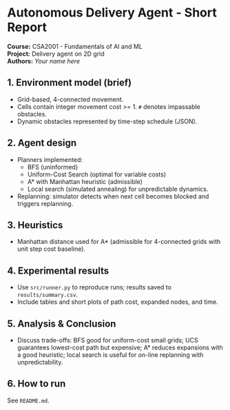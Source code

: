 
# Autonomous Delivery Agent - Short Report

**Course:** CSA2001 - Fundamentals of AI and ML  
**Project:** Delivery agent on 2D grid  
**Authors:** _Your name here_

## 1. Environment model (brief)
- Grid-based, 4-connected movement.
- Cells contain integer movement cost >= 1. `#` denotes impassable obstacles.
- Dynamic obstacles represented by time-step schedule (JSON).

## 2. Agent design
- Planners implemented:
  - BFS (uninformed)
  - Uniform-Cost Search (optimal for variable costs)
  - A* with Manhattan heuristic (admissible)
  - Local search (simulated annealing) for unpredictable dynamics.
- Replanning: simulator detects when next cell becomes blocked and triggers replanning.

## 3. Heuristics
- Manhattan distance used for A* (admissible for 4-connected grids with unit step cost baseline).

## 4. Experimental results
- Use `src/runner.py` to reproduce runs; results saved to `results/summary.csv`.
- Include tables and short plots of path cost, expanded nodes, and time.

## 5. Analysis & Conclusion
- Discuss trade-offs: BFS good for uniform-cost small grids; UCS guarantees lowest-cost path but expensive;
  A* reduces expansions with a good heuristic; local search is useful for on-line replanning with unpredictability.

## 6. How to run
See `README.md`.
